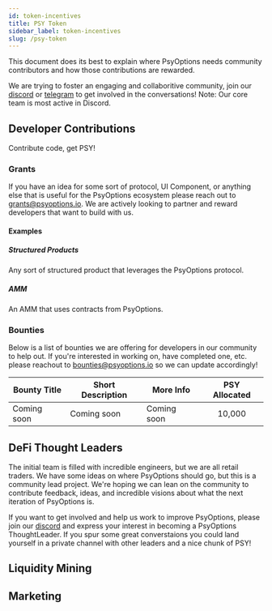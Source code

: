 ```yaml
---
id: token-incentives
title: PSY Token
sidebar_label: token-incentives
slug: /psy-token
---
```


This document does its best to explain where PsyOptions needs community contributors 
and how those contributions are rewarded.

We are trying to foster an engaging and collaboritive community, join our 
[discord](https://discord.com/invite/MgDdJKgZJc) or [telegram](https://t.me/psyoptions) 
to get involved in the conversations! Note: Our core team is most active in Discord.

## Developer Contributions
Contribute code, get PSY!

### Grants
If you have an idea for some sort of protocol, UI Component, or anything else that is useful
for the PsyOptions ecosystem please reach out to grants@psyoptions.io. We are actively looking
to partner and reward developers that want to build with us. 

#### Examples

##### Structured Products
Any sort of structured product that leverages the PsyOptions protocol.

##### AMM
An AMM that uses contracts from PsyOptions.

### Bounties
Below is a list of bounties we are offering for developers in our community to help out. If you're
interested in working on, have completed one, etc. please reachout to bounties@psyoptions.io so we
can update accordingly!

| Bounty Title | Short Description | More Info | PSY Allocated |
| ------------ | ----------------- | --------- | :-----------: |
| Coming soon | Coming soon | Coming soon | 10,000 |

## DeFi Thought Leaders
The initial team is filled with incredible engineers, but we are all retail traders. We have some ideas 
on where PsyOptions should go, but this is a community lead project. We're hoping we can lean on the 
community to contribute feedback, ideas, and incredible visions about what the next iteration of 
PsyOptions is. 

If you want to get involved and help us work to improve PsyOptions, please join our 
[discord](https://discord.com/invite/MgDdJKgZJc) and express your interest in becoming a 
PsyOptions ThoughtLeader. If you spur some great converstaions you could land yourself in a private 
channel with other leaders and a nice chunk of PSY!

## Liquidity Mining

## Marketing